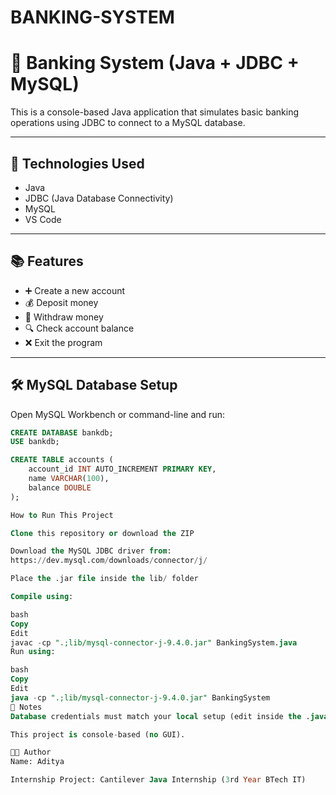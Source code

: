 ﻿# BANKING-SYSTEM
# 🏦 Banking System (Java + JDBC + MySQL)

This is a console-based Java application that simulates basic banking operations using JDBC to connect to a MySQL database.

---

## 🔧 Technologies Used

- Java
- JDBC (Java Database Connectivity)
- MySQL
- VS Code

---

## 📚 Features

- ➕ Create a new account
- 💰 Deposit money
- 💸 Withdraw money
- 🔍 Check account balance
- ❌ Exit the program

---

## 🛠️ MySQL Database Setup

Open MySQL Workbench or command-line and run:

```sql
CREATE DATABASE bankdb;
USE bankdb;

CREATE TABLE accounts (
    account_id INT AUTO_INCREMENT PRIMARY KEY,
    name VARCHAR(100),
    balance DOUBLE
);

How to Run This Project

Clone this repository or download the ZIP

Download the MySQL JDBC driver from:
https://dev.mysql.com/downloads/connector/j/

Place the .jar file inside the lib/ folder

Compile using:

bash
Copy
Edit
javac -cp ".;lib/mysql-connector-j-9.4.0.jar" BankingSystem.java
Run using:

bash
Copy
Edit
java -cp ".;lib/mysql-connector-j-9.4.0.jar" BankingSystem
📌 Notes
Database credentials must match your local setup (edit inside the .java file).

This project is console-based (no GUI).

👨‍💻 Author
Name: Aditya

Internship Project: Cantilever Java Internship (3rd Year BTech IT)
